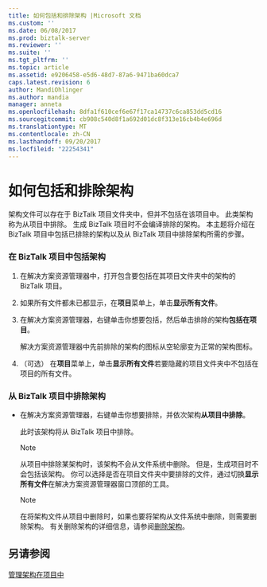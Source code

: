 ```yaml
---
title: 如何包括和排除架构 |Microsoft 文档
ms.custom: ''
ms.date: 06/08/2017
ms.prod: biztalk-server
ms.reviewer: ''
ms.suite: ''
ms.tgt_pltfrm: ''
ms.topic: article
ms.assetid: e9206458-e5d6-48d7-87a6-9471ba60dca7
caps.latest.revision: 6
author: MandiOhlinger
ms.author: mandia
manager: anneta
ms.openlocfilehash: 8dfa1f610cef6e67f17ca14737c6ca853dd5cd16
ms.sourcegitcommit: cb908c540d8f1a692d01dc8f313e16cb4b4e696d
ms.translationtype: MT
ms.contentlocale: zh-CN
ms.lasthandoff: 09/20/2017
ms.locfileid: "22254341"
---
```

# <a name="how-to-include-and-exclude-schemas"></a>如何包括和排除架构
架构文件可以存在于 BizTalk 项目文件夹中，但并不包括在该项目中。 此类架构称为从项目中排除。 生成 BizTalk 项目时不会编译排除的架构。 本主题将介绍在 BizTalk 项目中包括已排除的架构以及从 BizTalk 项目中排除架构所需的步骤。  
  
### <a name="to-include-a-schema-in-a-biztalk-project"></a>在 BizTalk 项目中包括架构  
  
1.  在解决方案资源管理器中，打开包含要包括在其项目文件夹中的架构的 BizTalk 项目。  
  
2.  如果所有文件都未已都显示，在**项目**菜单上，单击**显示所有文件**。  
  
3.  在解决方案资源管理器，右键单击你想要包括，然后单击排除的架构**包括在项目**。  
  
     解决方案资源管理器中先前排除的架构的图标从空轮廓变为正常的架构图标。  
  
4.  （可选） 在**项目**菜单上，单击**显示所有文件**若要隐藏的项目文件夹中不包括在项目的所有文件。  
  
### <a name="to-exclude-a-schema-from-a-biztalk-project"></a>从 BizTalk 项目中排除架构  
  
-   在解决方案资源管理器，右键单击你想要排除，并依次架构**从项目中排除**。  
  
     此时该架构将从 BizTalk 项目中排除。  
  
    > [!NOTE]
    >  从项目中排除某架构时，该架构不会从文件系统中删除。 但是，生成项目时不会包括该架构。 你可以选择是否在项目文件夹中要排除的文件，通过切换**显示所有文件**在解决方案资源管理器窗口顶部的工具。  
  
    > [!NOTE]
    >  在将架构文件从项目中删除时，如果也要将架构从文件系统中删除，则需要删除架构。 有关删除架构的详细信息，请参阅[删除架构](../core/how-to-delete-schemas.md)。  
  
## <a name="see-also"></a>另请参阅  
 [管理架构在项目中](../core/managing-schemas-within-projects.md)